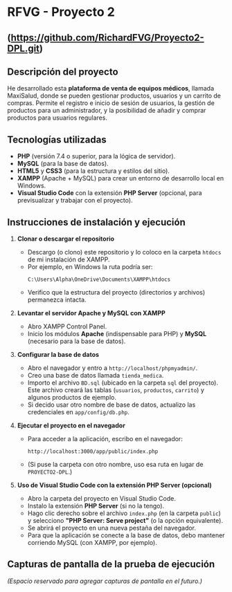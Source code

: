 # RFVG - Proyecto 2 

## (https://github.com/RichardFVG/Proyecto2-DPL.git)

## Descripción del proyecto

He desarrollado esta **plataforma de venta de equipos médicos**, llamada MaxiSalud, donde se pueden gestionar productos, usuarios y un carrito de compras. Permite el registro e inicio de sesión de usuarios, la gestión de productos para un administrador, y la posibilidad de añadir y comprar productos para usuarios regulares.

## Tecnologías utilizadas

- **PHP** (versión 7.4 o superior, para la lógica de servidor).
- **MySQL** (para la base de datos).
- **HTML5** y **CSS3** (para la estructura y estilos del sitio).
- **XAMPP** (Apache + MySQL) para crear un entorno de desarrollo local en Windows.
- **Visual Studio Code** con la extensión **PHP Server** (opcional, para previsualizar y trabajar con el proyecto).

## Instrucciones de instalación y ejecución

1. **Clonar o descargar el repositorio**  
   - Descargo (o clono) este repositorio y lo coloco en la carpeta `htdocs` de mi instalación de XAMPP.  
   - Por ejemplo, en Windows la ruta podría ser:  
     ```
     C:\Users\Alpha\OneDrive\Documents\XAMPP\htdocs
     ```
   - Verifico que la estructura del proyecto (directorios y archivos) permanezca intacta.

2. **Levantar el servidor Apache y MySQL con XAMPP**  
   - Abro XAMPP Control Panel.  
   - Inicio los módulos **Apache** (indispensable para PHP) y **MySQL** (necesario para la base de datos).

3. **Configurar la base de datos**  
   - Abro el navegador y entro a `http://localhost/phpmyadmin/`.  
   - Creo una base de datos llamada `tienda_medica`.  
   - Importo el archivo `BD.sql` (ubicado en la carpeta `sql` del proyecto). Este archivo creará las tablas (`usuarios`, `productos`, `carrito`) y algunos productos de ejemplo.  
   - Si decido usar otro nombre de base de datos, actualizo las credenciales en `app/config/db.php`.

4. **Ejecutar el proyecto en el navegador**  
   - Para acceder a la aplicación, escribo en el navegador:
     ```
     http://localhost:3000/app/public/index.php
     ```
   - (Si puse la carpeta con otro nombre, uso esa ruta en lugar de `PROYECTO2-DPL`.)

5. **Uso de Visual Studio Code con la extensión PHP Server (opcional)**  
   - Abro la carpeta del proyecto en Visual Studio Code.  
   - Instalo la extensión **PHP Server** (si no la tengo).  
   - Hago clic derecho sobre el archivo `index.php` (en la carpeta `public`) y selecciono **"PHP Server: Serve project"** (o la opción equivalente).  
   - Se abrirá el proyecto en una nueva pestaña del navegador.  
   - Para que la aplicación se conecte a la base de datos, debo mantener corriendo MySQL (con XAMPP, por ejemplo).

## Capturas de pantalla de la prueba de ejecución

*(Espacio reservado para agregar capturas de pantalla en el futuro.)*